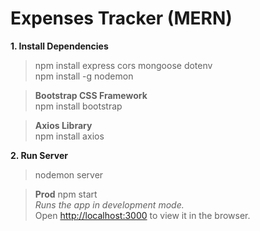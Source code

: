 # Expenses Tracker (MERN) 

**1. Install Dependencies** 
>npm install express cors mongoose dotenv \
>npm install -g nodemon 

>**Bootstrap CSS Framework** \
npm install bootstrap 

>**Axios Library** \
npm install axios 
 
**2. Run Server** 
>nodemon server 

>**Prod** 
>npm start \
*Runs the app in development mode.*\
Open [http://localhost:3000](http://localhost:3000) to view it in the browser.
